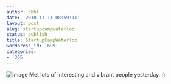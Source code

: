 ```yaml
---
author: cbhl
date: '2010-11-11 08:59:11'
layout: post
slug: startupcampwaterloo
status: publish
title: StartupCampWaterloo
wordpress_id: '699'
categories:
- '365'
---
```


![image](http://blog.azuresky.ca/blog/wp-content/uploads/2010/11/wpid-IMG_20101110_194615.jpg)
Met lots of interesting and vibrant people yesterday. ;)
